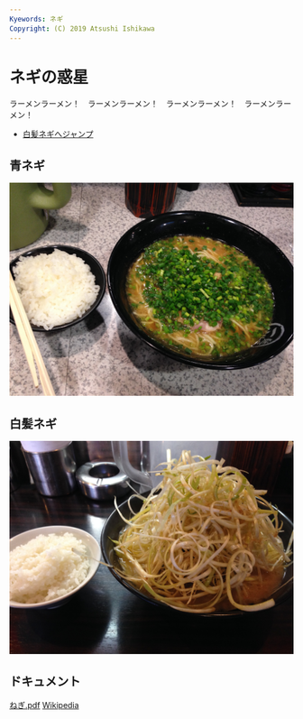 ```yaml
---
Kyewords: ネギ
Copyright: (C) 2019 Atsushi Ishikawa
---
```


# ネギの惑星

ラーメンラーメン！　ラーメンラーメン！　ラーメンラーメン！　ラーメンラーメン！　

* [白髪ネギへジャンプ](#white)

## 青ネギ

![青ネギ](./green_negi.jpg)

## <span id="white">白髪ネギ</span>

![](white_negi.jpg)

## ドキュメント
[ねぎ.pdf](ねぎ.pdf)
[Wikipedia](https://ja.wikipedia.org/wiki/%E3%83%8D%E3%82%AE)